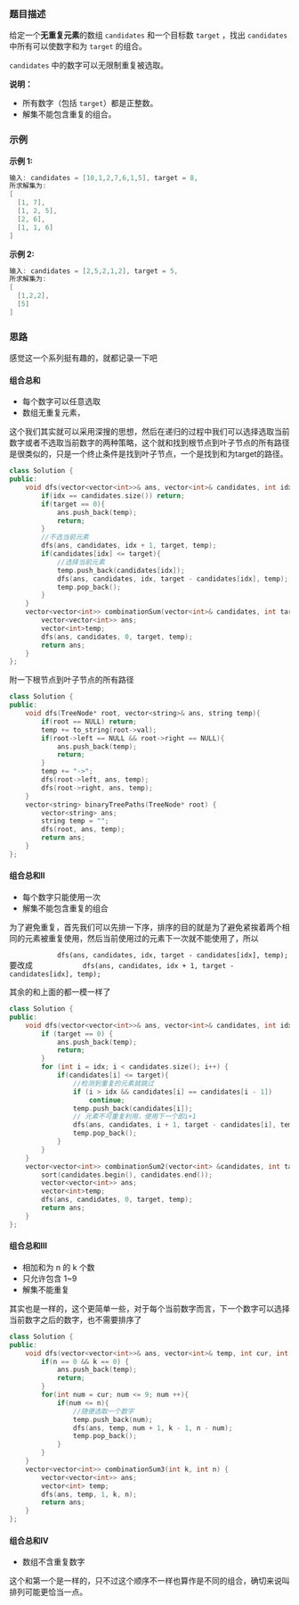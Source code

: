 

### 题目描述

给定一个**无重复元素**的数组 `candidates` 和一个目标数 `target` ，找出 `candidates` 中所有可以使数字和为 `target` 的组合。

`candidates` 中的数字可以无限制重复被选取。

**说明：**

- 所有数字（包括 `target`）都是正整数。
- 解集不能包含重复的组合。

### 示例

**示例 1:**

```C++
输入: candidates = [10,1,2,7,6,1,5], target = 8,
所求解集为:
[
  [1, 7],
  [1, 2, 5],
  [2, 6],
  [1, 1, 6]
]
```

**示例 2:**

```C++
输入: candidates = [2,5,2,1,2], target = 5,
所求解集为:
[
  [1,2,2],
  [5]
]
```

### 思路

感觉这一个系列挺有趣的，就都记录一下吧

#### 组合总和

- 每个数字可以任意选取
- 数组无重复元素，

这个我们其实就可以采用深搜的思想，然后在递归的过程中我们可以选择选取当前数字或者不选取当前数字的两种策略，这个就和找到根节点到叶子节点的所有路径是很类似的，只是一个终止条件是找到叶子节点，一个是找到和为target的路径。

```C++
class Solution {
public:
    void dfs(vector<vector<int>>& ans, vector<int>& candidates, int idx, int target, vector<int>& temp){
        if(idx == candidates.size()) return;
        if(target == 0){
            ans.push_back(temp);
            return;
        }
        //不选当前元素
        dfs(ans, candidates, idx + 1, target, temp);
        if(candidates[idx] <= target){
            //选择当前元素
            temp.push_back(candidates[idx]);
            dfs(ans, candidates, idx, target - candidates[idx], temp);
            temp.pop_back();
        }
    }
    vector<vector<int>> combinationSum(vector<int>& candidates, int target) {
        vector<vector<int>> ans;
        vector<int>temp;
        dfs(ans, candidates, 0, target, temp);
        return ans;
    }
};
```

附一下根节点到叶子节点的所有路径

```C++
class Solution {
public:
    void dfs(TreeNode* root, vector<string>& ans, string temp){
        if(root == NULL) return;
        temp += to_string(root->val);
        if(root->left == NULL && root->right == NULL){
            ans.push_back(temp);
            return;
        }
        temp += "->";
        dfs(root->left, ans, temp);
        dfs(root->right, ans, temp);
    }
    vector<string> binaryTreePaths(TreeNode* root) {
        vector<string> ans;
        string temp = "";
        dfs(root, ans, temp);
        return ans;
    }
};
```

#### 组合总和Ⅱ

- 每个数字只能使用一次
- 解集不能包含重复的组合

为了避免重复，首先我们可以先排一下序，排序的目的就是为了避免紧挨着两个相同的元素被重复使用，然后当前使用过的元素下一次就不能使用了，所以

`            dfs(ans, candidates, idx, target - candidates[idx], temp);` 要改成 `            dfs(ans, candidates, idx + 1, target - candidates[idx], temp);`

其余的和上面的都一模一样了

```C++
class Solution {
public:
    void dfs(vector<vector<int>>& ans, vector<int>& candidates, int idx, int target, vector<int>& temp) {
        if (target == 0) {
            ans.push_back(temp);
            return;
        }
        for (int i = idx; i < candidates.size(); i++) {
            if(candidates[i] <= target){
                //检测到重复的元素就跳过
                if (i > idx && candidates[i] == candidates[i - 1])
                    continue;
                temp.push_back(candidates[i]);
                // 元素不可重复利用，使用下一个即i+1
                dfs(ans, candidates, i + 1, target - candidates[i], temp);
                temp.pop_back();
            }
        }
    }
    vector<vector<int>> combinationSum2(vector<int> &candidates, int target) {
        sort(candidates.begin(), candidates.end());
        vector<vector<int>> ans;
        vector<int>temp;
        dfs(ans, candidates, 0, target, temp);
        return ans;
    }
};
```

#### 组合总和Ⅲ

- 相加和为 n 的 k 个数
- 只允许包含 1~9
- 解集不能重复

其实也是一样的，这个更简单一些，对于每个当前数字而言，下一个数字可以选择当前数字之后的数字，也不需要排序了

```C++
class Solution {
public:
    void dfs(vector<vector<int>>& ans, vector<int>& temp, int cur, int k, int n){
        if(n == 0 && k == 0) {
            ans.push_back(temp);
            return;
        }
        for(int num = cur; num <= 9; num ++){
            if(num <= n){
                //随便选取一个数字
                temp.push_back(num);
                dfs(ans, temp, num + 1, k - 1, n - num);
                temp.pop_back();
            }
        }
    }
    vector<vector<int>> combinationSum3(int k, int n) {
        vector<vector<int>> ans;
        vector<int> temp;
        dfs(ans, temp, 1, k, n);
        return ans;
    }
};
```

#### 组合总和Ⅳ

- 数组不含重复数字

这个和第一个是一样的，只不过这个顺序不一样也算作是不同的组合，确切来说叫排列可能更恰当一点。

